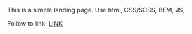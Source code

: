 This is a simple landing page. Use html, CSS/SCSS, BEM, JS;

Follow to link: 
[LINK](https://prostonadobobb.github.io/Kickstarter/)
